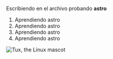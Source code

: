 
Escribiendo en el archivo probando **astro** 

  1. Aprendiendo astro
  2. Aprendiendo astro
  3. Aprendiendo astro
  4. Aprendiendo astro

![Tux, the Linux mascot](https://images.unsplash.com/photo-1541785329306-188b94fac0e1?ixlib=rb-4.0.3&ixid=MnwxMjA3fDB8MHxwaG90by1wYWdlfHx8fGVufDB8fHx8&auto=format&fit=crop&w=1461&q=80)